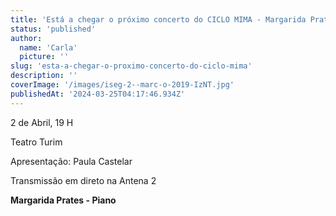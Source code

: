 ```yaml
---
title: 'Está a chegar o próximo concerto do CICLO MIMA - Margarida Prates '
status: 'published'
author:
  name: 'Carla'
  picture: ''
slug: 'esta-a-chegar-o-proximo-concerto-do-ciclo-mima'
description: ''
coverImage: '/images/iseg-2--marc-o-2019-IzNT.jpg'
publishedAt: '2024-03-25T04:17:46.934Z'
---
```


2 de Abril, 19 H

Teatro Turim

Apresentação: Paula Castelar

Transmissão em direto na Antena 2

**Margarida Prates - Piano**